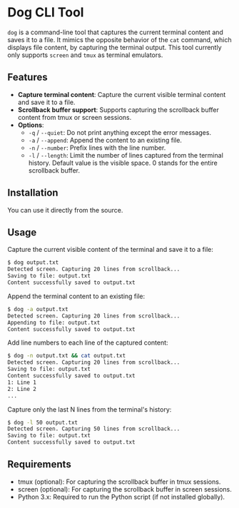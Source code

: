 # Dog CLI Tool

`dog` is a command-line tool that captures the current terminal content and saves it to a file. It mimics the opposite behavior of the `cat` command, which displays file content, by capturing the terminal output.
This tool currently only supports `screen` and `tmux` as terminal emulators.

## Features

- **Capture terminal content**: Capture the current visible terminal content and save it to a file.
- **Scrollback buffer support**: Supports capturing the scrollback buffer content from tmux or screen sessions.
- **Options**:
  - `-q` / `--quiet`: Do not print anything except the error messages.
  - `-a` / `--append`: Append the content to an existing file.
  - `-n` / `--number`: Prefix lines with the line number.
  - `-l` / `--length`: Limit the number of lines captured from the terminal history. Default value is the visible space. 0 stands for the entire scrollback buffer.
  
## Installation

You can use it directly from the source.

## Usage

Capture the current visible content of the terminal and save it to a file:

```bash
$ dog output.txt
Detected screen. Capturing 20 lines from scrollback...
Saving to file: output.txt
Content successfully saved to output.txt
```

Append the terminal content to an existing file:

```bash
$ dog -a output.txt
Detected screen. Capturing 20 lines from scrollback...
Appending to file: output.txt
Content successfully saved to output.txt
```

Add line numbers to each line of the captured content:

```bash
$ dog -n output.txt && cat output.txt
Detected screen. Capturing 20 lines from scrollback...
Saving to file: output.txt
Content successfully saved to output.txt
1: Line 1
2: Line 2
...
```

Capture only the last N lines from the terminal's history:

```bash
$ dog -l 50 output.txt
Detected screen. Capturing 50 lines from scrollback...
Saving to file: output.txt
Content successfully saved to output.txt
```

## Requirements

- tmux (optional): For capturing the scrollback buffer in tmux sessions.
- screen (optional): For capturing the scrollback buffer in screen sessions.
- Python 3.x: Required to run the Python script (if not installed globally).
